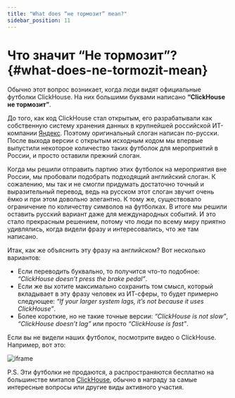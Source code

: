 ```yaml
---
title: "What does “не тормозит” mean?"
sidebar_position: 11
---
```


# Что значит “Не тормозит”? {#what-does-ne-tormozit-mean}

Обычно этот вопрос возникает, когда люди видят официальные футболки ClickHouse. На них большими буквами написано **“ClickHouse не тормозит”**.

До того, как код ClickHouse стал открытым, его разрабатывали как собственную систему хранения данных в крупнейшей российской ИТ-компании [Яндекс](https://yandex.com/company/). Поэтому оригинальный слоган написан по-русски. После выхода версии с открытым исходным кодом мы впервые выпустили некоторое количество таких футболок для мероприятий в России, и просто оставили прежний слоган.

Когда мы решили отправить партию этих футболок на мероприятия вне России, мы пробовали подобрать подходящий английский слоган. К сожалению, мы так и не смогли придумать достаточно точный и выразительный перевод, ведь на русском этот слоган звучит очень ёмко и при этом довольно элегантно. К тому же, существовало ограничение по количеству символов на футболках. В итоге мы решили оставить русский вариант даже для международных событий. И это стало прекрасным решением, потому что люди по всему миру приятно удивлялись, когда видели фразу и интересовались, что же там написано.

Итак, как же объяснить эту фразу на английском? Вот несколько вариантов:

-   Если переводить буквально, то получится что-то подобное: *“ClickHouse doesn’t press the brake pedal”*.
-   Если же вы хотите максимально сохранить том смысл, который вкладывает в эту фразу человек из ИТ-сферы, то будет примерно следующее: *“If your larger system lags, it’s not because it uses ClickHouse”*.
-   Более короткие, но не такие точные версии: *“ClickHouse is not slow”*, *“ClickHouse doesn’t lag”* или просто *“ClickHouse is fast”*.

Если вы не видели наших футболок, посмотрите видео о ClickHouse. Например, вот это:

![iframe](https://www.youtube.com/embed/bSyQahMVZ7w)

P.S. Эти футболки не продаются, а распространяются бесплатно на большинстве митапов [ClickHouse](https://clickhouse.com/#meet), обычно в награду за самые интересные вопросы или другие виды активного участия.
